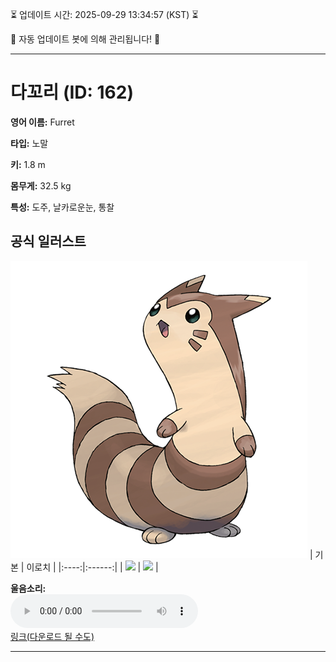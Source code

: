 
⏳ 업데이트 시간: 2025-09-29 13:34:57 (KST) ⏳

🤖 자동 업데이트 봇에 의해 관리됩니다! 🤖

---

# 다꼬리 (ID: 162)
**영어 이름:** Furret

**타입:** 노말

**키:** 1.8 m

**몸무게:** 32.5 kg

**특성:** 도주, 날카로운눈, 통찰

## 공식 일러스트
![](https://raw.githubusercontent.com/PokeAPI/sprites/master/sprites/pokemon/other/official-artwork/162.png)
| 기본 | 이로치 |
|:----:|:------:|
| <img src="http://play.pokemonshowdown.com/sprites/ani/furret.gif" width="200"> | <img src="http://play.pokemonshowdown.com/sprites/ani-shiny/furret.gif" width="200"> |

**울음소리:**<br><audio controls src="https://raw.githubusercontent.com/PokeAPI/cries/main/cries/pokemon/latest/162.ogg"></audio><br> [링크(다운로드 될 수도)](https://raw.githubusercontent.com/PokeAPI/cries/main/cries/pokemon/latest/162.ogg)


---

